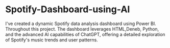 # Spotify-Dashboard-using-AI
I've created a dynamic Spotify data analysis dashboard using Power BI. Throughout this project. The dashboard leverages HTML,Deneb, Python, and the advanced AI capabilities of ChatGPT, offering a detailed exploration of Spotify's music trends and user patterns. 
